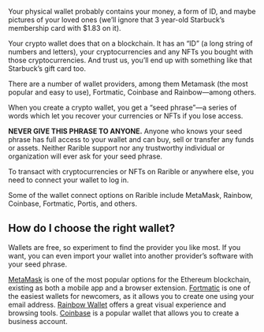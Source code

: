 Your physical wallet probably contains your money, a form of ID, and maybe pictures of your loved ones (we’ll ignore that 3 year-old Starbuck’s membership card with $1.83 on it).

Your crypto wallet does that on a blockchain. It has an “ID” (a long string of numbers and letters), your cryptocurrencies and any NFTs you bought with those cryptocurrencies. And trust us, you’ll end up with something like that Starbuck’s gift card too.

There are a number of wallet providers, among them Metamask (the most popular and easy to use), Fortmatic, Coinbase and Rainbow—among others.

When you create a crypto wallet, you get a “seed phrase”—a series of words which let you recover your currencies or NFTs if you lose access.

**NEVER GIVE THIS PHRASE TO ANYONE.** Anyone who knows your seed phrase has full access to your wallet and can buy, sell or transfer any funds or assets. Neither Rarible support nor any trustworthy individual or organization will ever ask for your seed phrase.

To transact with cryptocurrencies or NFTs on Rarible or anywhere else, you need to connect your wallet to log in.

Some of the wallet connect options on Rarible include MetaMask, Rainbow, Coinbase, Fortmatic, Portis, and others.

## How do I choose the right wallet?

Wallets are free, so experiment to find the provider you like most. If you want, you can even import your wallet into another provider’s software with your seed phrase.

[MetaMask](https://metamask.io/) is one of the most popular options for the Ethereum blockchain, existing as both a mobile app and a browser extension. [Fortmatic](https://fortmatic.com/) is one of the easiest wallets for newcomers, as it allows you to create one using your email address. [Rainbow Wallet](https://rainbow.me/) offers a great visual experience and browsing tools. [Coinbase](https://wallet.coinbase.com/) is a popular wallet that allows you to create a business account.
